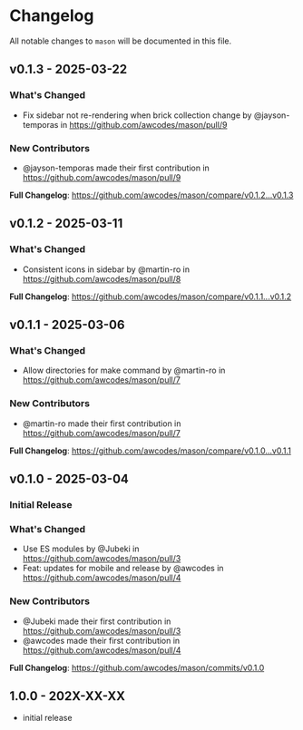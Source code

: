 # Changelog

All notable changes to `mason` will be documented in this file.

## v0.1.3 - 2025-03-22

### What's Changed

* Fix sidebar not re-rendering when brick collection change by @jayson-temporas in https://github.com/awcodes/mason/pull/9

### New Contributors

* @jayson-temporas made their first contribution in https://github.com/awcodes/mason/pull/9

**Full Changelog**: https://github.com/awcodes/mason/compare/v0.1.2...v0.1.3

## v0.1.2 - 2025-03-11

### What's Changed

* Consistent icons in sidebar by @martin-ro in https://github.com/awcodes/mason/pull/8

**Full Changelog**: https://github.com/awcodes/mason/compare/v0.1.1...v0.1.2

## v0.1.1 - 2025-03-06

### What's Changed

* Allow directories for make command by @martin-ro in https://github.com/awcodes/mason/pull/7

### New Contributors

* @martin-ro made their first contribution in https://github.com/awcodes/mason/pull/7

**Full Changelog**: https://github.com/awcodes/mason/compare/v0.1.0...v0.1.1

## v0.1.0 - 2025-03-04

### Initial Release

### What's Changed

* Use ES modules by @Jubeki in https://github.com/awcodes/mason/pull/3
* Feat: updates for mobile and release by @awcodes in https://github.com/awcodes/mason/pull/4

### New Contributors

* @Jubeki made their first contribution in https://github.com/awcodes/mason/pull/3
* @awcodes made their first contribution in https://github.com/awcodes/mason/pull/4

**Full Changelog**: https://github.com/awcodes/mason/commits/v0.1.0

## 1.0.0 - 202X-XX-XX

- initial release
